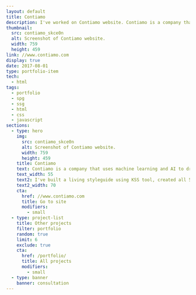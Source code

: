 ```yaml
---
layout: default
title: Contiamo
description: I've worked on Contiamo website. Contiamo is a company that uses ML and AI to drive better decision making and process optimization.
thumbnail:
  src: contiamo_skce0n
  alt: Screenshot of Contiamo website.
  width: 759
  height: 459
link: //www.contiamo.com
display: true
date: 2017-08-01
type: portfolio-item
tech:
  - html
tags:
  - portfolio
  - spg
  - ssg
  - html
  - css
  - javascript
sections:
  - type: hero
    img:
      src: contiamo_skce0n
      alt: Screenshot of Contiamo website.
      width: 759
      height: 459
    title: Contiamo
    text: Contiamo is a company that uses machine learning and AI to drive better decision making and process optimization. The website runs on Middleman, Webpack, Netlify, and Github.
    text_width: 55
    text2: I've built a living styleguide using KSS tool, created all 55from designs using reusable styleguide components, helped configure Webpack for development and production environments, and implemented and optimized SVG assets.
    text2_width: 70
    cta:
      href: //www.contiamo.com
      title: Go to site
      modifiers:
        - small
  - type: project-list
    title: Other projects
    filter: portfolio
    random: true
    limit: 6
    exclude: true
    cta:
      href: /portfolio/
      title: All projects
      modifiers:
        - small
  - type: banner
    banner: consultation
---
```

